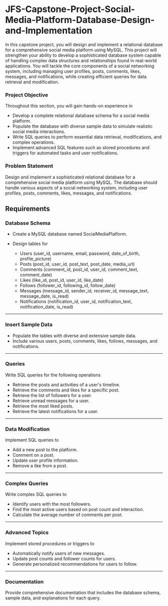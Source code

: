 # JFS-Capstone-Project-Social-Media-Platform-Database-Design-and-Implementation
In this capstone project, you will design and implement a relational database for a comprehensive social media platform using MySQL. This project will strengthen your ability to develop a sophisticated database system capable of handling complex data structures and relationships found in real-world applications. You will tackle the core components of a social networking system, including managing user profiles, posts, comments, likes, messages, and notifications, while creating efficient queries for data retrieval and modification.

### Project Objective
Throughout this section, you will gain hands-on experience in

- Develop a complete relational database schema for a social media platform.
- Populate the database with diverse sample data to simulate realistic social media interactions.
- Write SQL queries to perform essential data retrieval, modifications, and complex operations.
- Implement advanced SQL features such as stored procedures and triggers for automated tasks and user notifications.

### Problem Statement
Design and implement a sophisticated relational database for a comprehensive social media platform using MySQL. The database should handle various aspects of a social networking system, including user profiles, posts, comments, likes, messages, and notifications.

## Requirements

### Database Schema

- Create a MySQL database named SocialMediaPlatform.
  
- Design tables for
  
  - Users (user_id, username, email, password, date_of_birth, profile_picture)
  - Posts (post_id, user_id, post_text, post_date, media_url)
  - Comments (comment_id, post_id, user_id, comment_text, comment_date)
  - Likes (like_id, post_id, user_id, like_date)
  - Follows (follower_id, following_id, follow_date)
  - Messages (message_id, sender_id, receiver_id, message_text, message_date, is_read)
  - Notifications (notification_id, user_id, notification_text, notification_date, is_read)

---

### Insert Sample Data

- Populate the tables with diverse and extensive sample data.
- Include various users, posts, comments, likes, follows, messages, and notifications.

---

### Queries
Write SQL queries for the following operations

- Retrieve the posts and activities of a user's timeline.
- Retrieve the comments and likes for a specific post.
- Retrieve the list of followers for a user.
- Retrieve unread messages for a user.
- Retrieve the most liked posts.
- Retrieve the latest notifications for a user.

---

### Data Modification
Implement SQL queries to

- Add a new post to the platform.
- Comment on a post.
- Update user profile information.
- Remove a like from a post.

---

### Complex Queries
Write complex SQL queries to

- Identify users with the most followers.
- Find the most active users based on post count and interaction.
- Calculate the average number of comments per post.

---

### Advanced Topics
Implement stored procedures or triggers to

- Automatically notify users of new messages.
- Update post counts and follower counts for users.
- Generate personalized recommendations for users to follow.

---

### Documentation
Provide comprehensive documentation that includes the database schema, sample data, and explanations for each query.
